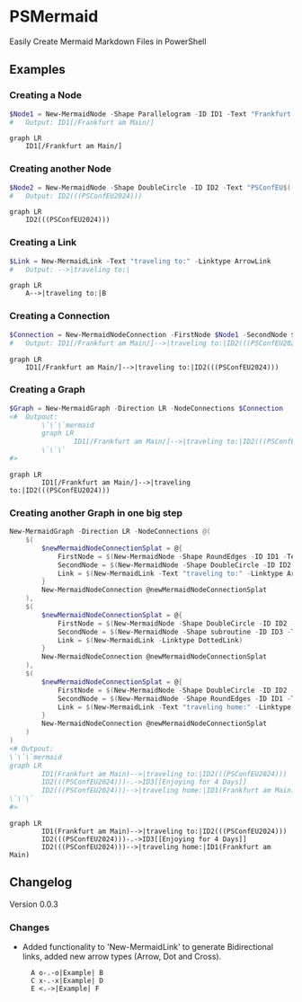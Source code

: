 # PSMermaid

Easily Create Mermaid Markdown Files in PowerShell

## Examples

### Creating a Node

```powershell
$Node1 = New-MermaidNode -Shape Parallelogram -ID ID1 -Text "Frankfurt am Main"
#   Output: ID1[/Frankfurt am Main/]
```

```mermaid
graph LR
    ID1[/Frankfurt am Main/]
```

### Creating another Node

```powershell
$Node2 = New-MermaidNode -Shape DoubleCircle -ID ID2 -Text "PSConfEU$((Get-Date).Year +1)"
#   Output: ID2(((PSConfEU2024)))
```

```mermaid
graph LR
    ID2(((PSConfEU2024)))
```

### Creating a Link

```powershell
$Link = New-MermaidLink -Text "traveling to:" -Linktype ArrowLink
#   Output: -->|traveling to:|
```

```mermaid
graph LR
    A-->|traveling to:|B
```

### Creating a Connection

```powershell
$Connection = New-MermaidNodeConnection -FirstNode $Node1 -SecondNode $Node2 -Link $Link
#   Output: ID1[/Frankfurt am Main/]-->|traveling to:|ID2(((PSConfEU2024)))
```

```mermaid
graph LR
    ID1[/Frankfurt am Main/]-->|traveling to:|ID2(((PSConfEU2024)))
```

### Creating a Graph

```powershell
$Graph = New-MermaidGraph -Direction LR -NodeConnections $Connection
<#  Outpout:
        \`\`\`mermaid
        graph LR
                ID1[/Frankfurt am Main/]-->|traveling to:|ID2(((PSConfEU2024)))
        \`\`\`
#>
```

```mermaid
graph LR
        ID1[/Frankfurt am Main/]-->|traveling to:|ID2(((PSConfEU2024)))
```

### Creating another Graph in one big step

```powershell
New-MermaidGraph -Direction LR -NodeConnections @(
    $(
        $newMermaidNodeConnectionSplat = @{
            FirstNode = $(New-MermaidNode -Shape RoundEdges -ID ID1 -Text "Frankfurt am Main")
            SecondNode = $(New-MermaidNode -Shape DoubleCircle -ID ID2 -Text "PSConfEU$((Get-Date).Year +1)")
            Link = $(New-MermaidLink -Text "traveling to:" -Linktype ArrowLink)
        }
        New-MermaidNodeConnection @newMermaidNodeConnectionSplat
    ),
    $(
        $newMermaidNodeConnectionSplat = @{
            FirstNode = $(New-MermaidNode -Shape DoubleCircle -ID ID2 -Text "PSConfEU$((Get-Date).Year +1)")
            SecondNode = $(New-MermaidNode -Shape subroutine -ID ID3 -Text "Enjoying for 4 Days")
            Link = $(New-MermaidLink -Linktype DottedLink)
        }
        New-MermaidNodeConnection @newMermaidNodeConnectionSplat
    ),
    $(
        $newMermaidNodeConnectionSplat = @{
            FirstNode = $(New-MermaidNode -Shape DoubleCircle -ID ID2 -Text "PSConfEU$((Get-Date).Year +1)")
            SecondNode = $(New-MermaidNode -Shape RoundEdges -ID ID1 -Text "Frankfurt am Main")
            Link = $(New-MermaidLink -Text "traveling home:" -Linktype ArrowLink)
        }
        New-MermaidNodeConnection @newMermaidNodeConnectionSplat
    )
)
<# Outpout:
\`\`\`mermaid
graph LR
        ID1(Frankfurt am Main)-->|traveling to:|ID2(((PSConfEU2024)))
        ID2(((PSConfEU2024)))-.->ID3[[Enjoying for 4 Days]]
        ID2(((PSConfEU2024)))-->|traveling home:|ID1(Frankfurt am Main)
\`\`\`
#>
```

```mermaid
graph LR
        ID1(Frankfurt am Main)-->|traveling to:|ID2(((PSConfEU2024)))
        ID2(((PSConfEU2024)))-.->ID3[[Enjoying for 4 Days]]
        ID2(((PSConfEU2024)))-->|traveling home:|ID1(Frankfurt am Main)
```

## Changelog

Version 0.0.3

### Changes

- Added functionality to 'New-MermaidLink' to generate Bidirectional links, added new arrow types (Arrow, Dot and Cross).
  
  ```mermaid
    A o-.-o|Example| B
    C x-.-x|Example| D
    E <.->|Example| F
  ```
